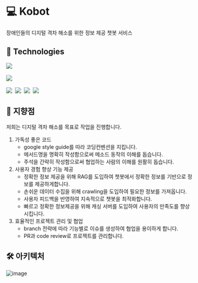 # 💻 Kobot
장애인들의 디지털 격차 해소를 위한 정보 제공 챗봇 서비스

## 🔨 Technologies
<div align="left">
  <img src="https://img.shields.io/badge/java-007396?style=for-the-badge&logo=java&logoColor=white" />&nbsp;

  <img src="https://img.shields.io/badge/spring%20boot-6DB33F?style=for-the-badge&logo=spring-boot&logoColor=white" />&nbsp;

  <img src="https://img.shields.io/badge/docker-2496ED?style=for-the-badge&logo=docker&logoColor=white" />&nbsp;
  <img src="https://img.shields.io/badge/redis-DC382D?style=for-the-badge&logo=redis&logoColor=white" />&nbsp;
  <img src="https://img.shields.io/badge/mysql-4479A1?style=for-the-badge&logo=mysql&logoColor=white" />&nbsp;
  <img src="https://img.shields.io/badge/elasticsearch-005571?style=for-the-badge&logo=elasticsearch&logoColor=white"/> 
</div>

## 🚀 지향점
저희는 디지털 격차 해소를 목표로 작업을 진행합니다.
1. 가독성 좋은 코드
    - google style guide를 따라 코딩컨벤션을 지킵니다.
    - 메서드명을 명확히 작성함으로써 메소드 동작의 이해를 돕습니다.
    - 주석을 간략히 작성함으로써 협업하는 사람의 이해를 원활히 돕습니다.
2. 사용자 경험 향상 기능 제공
    - 정확한 정보 제공을 위해 RAG를 도입하여 챗봇에서 정확한 정보를 기반으로 정보를 제공하게합니다.
    - 손쉬운 데이터 수집을 위해 crawling을 도입하여 필요한 정보를 가져옵니다.
    - 사용자 피드백을 반영하여 지속적으로 챗봇을 최적화합니다.
    - 빠르고 정확한 정보제공을 위해 캐싱 서버를 도입하여 사용자의 만족도를 향상시킵니다.
4. 효율적인 프로젝트 관리 및 협업
    - branch 전략에 따라 기능별로 이슈를 생성하여 협업을 용이하게 합니다.
    - PR과 code review로 프로젝트를 관리합니다.

## 🛠 아키텍처
![image](https://github.com/user-attachments/assets/efad815a-7b1a-4dbb-8fd6-07fd9fbdcb2b)
